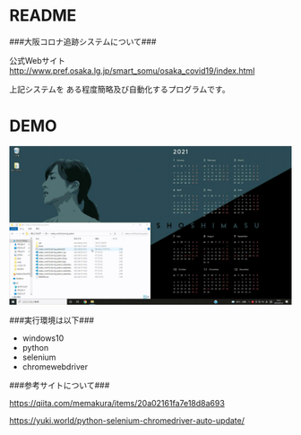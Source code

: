 # README #

###大阪コロナ追跡システムについて###

公式Webサイト
http://www.pref.osaka.lg.jp/smart_somu/osaka_covid19/index.html

上記システムを
ある程度簡略及び自動化するプログラムです。

# DEMO
![test](/README_img/osaka_covid19_tracing_system.gif)

###実行環境は以下###

* windows10
* python
* selenium
* chromewebdriver


###参考サイトについて###

https://qiita.com/memakura/items/20a02161fa7e18d8a693

https://yuki.world/python-selenium-chromedriver-auto-update/
